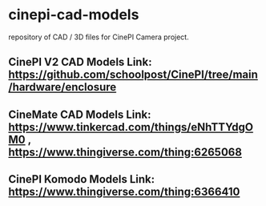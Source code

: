 # cinepi-cad-models
repository of CAD / 3D files for CinePI Camera project. 

## CinePI V2 CAD Models Link: https://github.com/schoolpost/CinePI/tree/main/hardware/enclosure

## CineMate CAD Models Link: https://www.tinkercad.com/things/eNhTTYdgOM0 , https://www.thingiverse.com/thing:6265068

## CinePI Komodo Models Link: https://www.thingiverse.com/thing:6366410

